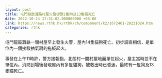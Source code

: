 ```yaml
---
layout: post
title: 屯門龍鼓灘路村屋火警導致1隻狗及13隻貓死亡
date: 2022-10-24 17:31:02.000000000 +08:00
link: https://news.rthk.hk/rthk/ch/component/k2/1672461-20221024.htm
categories: rthk
---
```


屯門龍鼓灘路一間村屋早上發生火警，屋內14隻貓狗死亡。初步調查相信，是單位內一個接駁抽氣扇的拖板起火。

事發在上午11時許，警方接報指，北朗村一間村屋地面單位起火，屋主當時並不在單位內，消防到場後發現屋內有多隻貓狗，被救出時已昏迷，最終有一隻狗及13隻貓死亡。
